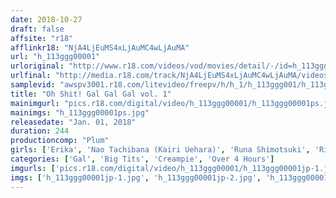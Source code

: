 ```yaml
---
date: 2018-10-27
draft: false
affsite: "r18"
afflinkr18: "NjA4LjEuMS4xLjAuMC4wLjAuMA"
url: "h_113ggg00001"
urloriginal: "http://www.r18.com/videos/vod/movies/detail/-/id=h_113ggg00001"
urlfinal: "http://media.r18.com/track/NjA4LjEuMS4xLjAuMC4wLjAuMA/videos/vod/movies/detail/-/id=h_113ggg00001"
samplevid: "awspv3001.r18.com/litevideo/freepv/h/h_1/h_113ggg001/h_113ggg001_dmb_w.mp4"
title: "Oh Shit! Gal Gal Gal vol. 1"
mainimgurl: "pics.r18.com/digital/video/h_113ggg00001/h_113ggg00001ps.jpg"
mainimgs: "h_113ggg00001ps.jpg"
releasedate: "Jan. 01, 2018"
duration: 244
productioncomp: "Plum"
girls: ['Erika', 'Nao Tachibana (Kairi Uehara)', 'Runa Shimotsuki', 'Rina Kikugawa', 'Kanon Yumesaki', 'Sora Harumiya']
categories: ['Gal', 'Big Tits', 'Creampie', 'Over 4 Hours']
imgurls: ['pics.r18.com/digital/video/h_113ggg00001/h_113ggg00001jp-1.jpg', 'pics.r18.com/digital/video/h_113ggg00001/h_113ggg00001jp-2.jpg', 'pics.r18.com/digital/video/h_113ggg00001/h_113ggg00001jp-3.jpg', 'pics.r18.com/digital/video/h_113ggg00001/h_113ggg00001jp-4.jpg', 'pics.r18.com/digital/video/h_113ggg00001/h_113ggg00001jp-5.jpg', 'pics.r18.com/digital/video/h_113ggg00001/h_113ggg00001jp-6.jpg', 'pics.r18.com/digital/video/h_113ggg00001/h_113ggg00001jp-7.jpg', 'pics.r18.com/digital/video/h_113ggg00001/h_113ggg00001jp-8.jpg', 'pics.r18.com/digital/video/h_113ggg00001/h_113ggg00001jp-9.jpg', 'pics.r18.com/digital/video/h_113ggg00001/h_113ggg00001jp-10.jpg', 'pics.r18.com/digital/video/h_113ggg00001/h_113ggg00001jp-11.jpg', 'pics.r18.com/digital/video/h_113ggg00001/h_113ggg00001jp-12.jpg', 'pics.r18.com/digital/video/h_113ggg00001/h_113ggg00001jp-13.jpg', 'pics.r18.com/digital/video/h_113ggg00001/h_113ggg00001jp-14.jpg', 'pics.r18.com/digital/video/h_113ggg00001/h_113ggg00001jp-15.jpg', 'pics.r18.com/digital/video/h_113ggg00001/h_113ggg00001jp-16.jpg', 'pics.r18.com/digital/video/h_113ggg00001/h_113ggg00001jp-17.jpg', 'pics.r18.com/digital/video/h_113ggg00001/h_113ggg00001jp-18.jpg', 'pics.r18.com/digital/video/h_113ggg00001/h_113ggg00001jp-19.jpg', 'pics.r18.com/digital/video/h_113ggg00001/h_113ggg00001jp-20.jpg']
imgs: ['h_113ggg00001jp-1.jpg', 'h_113ggg00001jp-2.jpg', 'h_113ggg00001jp-3.jpg', 'h_113ggg00001jp-4.jpg', 'h_113ggg00001jp-5.jpg', 'h_113ggg00001jp-6.jpg', 'h_113ggg00001jp-7.jpg', 'h_113ggg00001jp-8.jpg', 'h_113ggg00001jp-9.jpg', 'h_113ggg00001jp-10.jpg', 'h_113ggg00001jp-11.jpg', 'h_113ggg00001jp-12.jpg', 'h_113ggg00001jp-13.jpg', 'h_113ggg00001jp-14.jpg', 'h_113ggg00001jp-15.jpg', 'h_113ggg00001jp-16.jpg', 'h_113ggg00001jp-17.jpg', 'h_113ggg00001jp-18.jpg', 'h_113ggg00001jp-19.jpg', 'h_113ggg00001jp-20.jpg']
---
```

